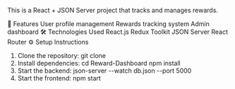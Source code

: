 
This is a React + JSON Server project that tracks and manages rewards.

🚀 Features
User profile management
Rewards tracking system
Admin dashboard
🛠️ Technologies Used
React.js
Redux Toolkit
JSON Server
React Router
⚙️ Setup Instructions
1. Clone the repository:
git clone 
2. Install dependencies: cd Reward-Dashboard npm install
3. Start the backend: json-server --watch db.json --port 5000
4. Start the frontend: npm start
